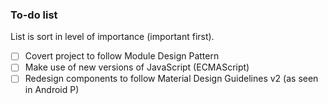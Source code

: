 ### To-do list
List is sort in level of importance (important first).

- [ ] Covert project to follow Module Design Pattern
- [ ] Make use of new versions of JavaScript (ECMAScript)
- [ ] Redesign components to follow Material Design Guidelines v2 (as seen in Android P)
